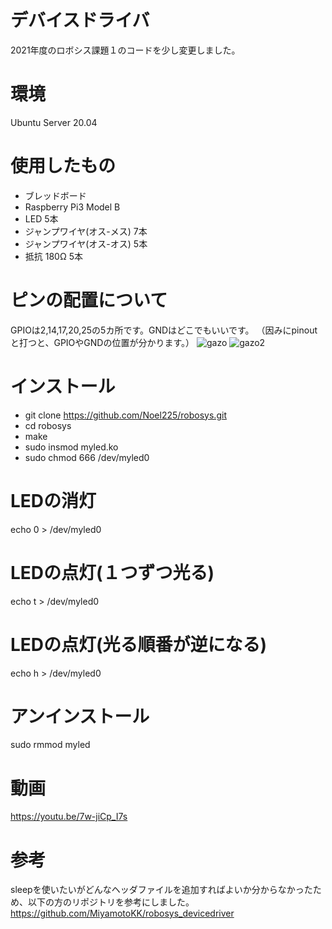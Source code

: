 # デバイスドライバ
2021年度のロボシス課題１のコードを少し変更しました。
# 環境
Ubuntu Server 20.04
# 使用したもの
- ブレッドボード
- Raspberry Pi3 Model B
- LED 5本
- ジャンプワイヤ(オス-メス) 7本
- ジャンプワイヤ(オス-オス) 5本
- 抵抗 180Ω 5本
# ピンの配置について
GPIOは2,14,17,20,25の5カ所です。GNDはどこでもいいです。
（因みにpinoutと打つと、GPIOやGNDの位置が分かります。）
![gazo](https://user-images.githubusercontent.com/92023120/148549805-f329cfae-7e3b-4912-a2ec-6390b1c87caf.jpeg)
![gazo2](https://user-images.githubusercontent.com/92023120/148550502-96d559d2-27ef-40c4-814e-8fe3a09c8758.png)
# インストール
- git clone https://github.com/Noel225/robosys.git
- cd robosys
- make
- sudo insmod myled.ko
- sudo chmod 666 /dev/myled0
# LEDの消灯
echo 0 > /dev/myled0
# LEDの点灯(１つずつ光る)
echo t > /dev/myled0
# LEDの点灯(光る順番が逆になる)
echo h > /dev/myled0
# アンインストール
sudo rmmod myled

# 動画
https://youtu.be/7w-jiCp_I7s

# 参考
sleepを使いたいがどんなヘッダファイルを追加すればよいか分からなかったため、以下の方のリポジトリを参考にしました。
https://github.com/MiyamotoKK/robosys_devicedriver
